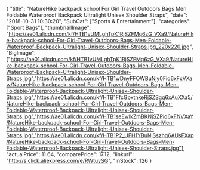 {
	"title": "NatureHike backpack school For Girl Travel Outdoors Bags Men   Foldable Waterproof Backpack Ultralight Unisex Shoulder Straps",
	"date": "2018-10-31 10:30:20",
	"SubCat": ["Sports & Entertainment"],
	"categories": ["Sport Bags"],
	"thumbnailImage": "https://ae01.alicdn.com/kf/HTB1vUMLghTpK1RjSZFMq6zG_VXa9/NatureHike-backpack-school-For-Girl-Travel-Outdoors-Bags-Men-Foldable-Waterproof-Backpack-Ultralight-Unisex-Shoulder-Straps.jpg_220x220.jpg",
	"BigImage": ["https://ae01.alicdn.com/kf/HTB1vUMLghTpK1RjSZFMq6zG_VXa9/NatureHike-backpack-school-For-Girl-Travel-Outdoors-Bags-Men-Foldable-Waterproof-Backpack-Ultralight-Unisex-Shoulder-Straps.jpg","https://ae01.alicdn.com/kf/HTB1wDnyFFOWBuNjy0Fiq6xFxVXaw/NatureHike-backpack-school-For-Girl-Travel-Outdoors-Bags-Men-Foldable-Waterproof-Backpack-Ultralight-Unisex-Shoulder-Straps.jpg","https://ae01.alicdn.com/kf/HTB1FfcGbxtnkeRjSZSgq6xAuXXa5/NatureHike-backpack-school-For-Girl-Travel-Outdoors-Bags-Men-Foldable-Waterproof-Backpack-Ultralight-Unisex-Shoulder-Straps.jpg","https://ae01.alicdn.com/kf/HTB1seEwlkZmBKNjSZPiq6xFNVXaY/NatureHike-backpack-school-For-Girl-Travel-Outdoors-Bags-Men-Foldable-Waterproof-Backpack-Ultralight-Unisex-Shoulder-Straps.jpg","https://ae01.alicdn.com/kf/HTB1P2_UFH1YBuNjSszhq6AUsFXap/NatureHike-backpack-school-For-Girl-Travel-Outdoors-Bags-Men-Foldable-Waterproof-Backpack-Ultralight-Unisex-Shoulder-Straps.jpg"],
	"actualPrice": 11.64,
	"comparePrice": 17.12,
	"linkurl": "http://s.click.aliexpress.com/e/RWtuySG",
	"inStock": 126
}
